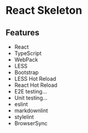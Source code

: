 # React Skeleton #

## Features ##

- React
- TypeScript
- WebPack
- LESS
- Bootstrap
- LESS Hot Reload
- React Hot Reload
- E2E testing...
- Unit testing...
- eslint
- markdownlint
- stylelint
- BrowserSync
